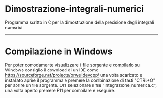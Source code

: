 # Dimostrazione-integrali-numerici
Programma scritto in C per la dimostrazione della precisione degli integrali numerici
***
# Compilazione in Windows
Per poter comodamente visualizzare il file sorgente e compilarlo su Windows consiglio il download di un IDE come https://sourceforge.net/projects/orwelldevcpp/ una volta scaricato e installato aprire il programma e premere la combinazione di tasti "CTRL+O" per aprire un file sorgente. Ora selezionare il file "integrazione_numerica.c", una volta aperto premere F11 per compilare e eseguire.
